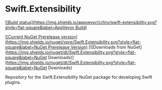 # Swift.Extensibility

[![Build status](https://img.shields.io/appveyor/ci/tnv/swift-extensibility.svg?style=flat-square&label=AppVeyor Build)](https://img.shields.io/appveyor/ci/tnv/swift-extensibility.svg?style=flat-square)

[![Current NuGet Prerelease version](https://img.shields.io/nuget/vpre/Swift.Extensibility.svg?style=flat-square&label=NuGet Prerelease Version)](https://img.shields.io/nuget/vpre/Swift.Extensibility.svg?style=flat-square)
[![Downloads from NuGet](https://img.shields.io/nuget/dt/Swift.Extensibility.svg?style=flat-square&label=NuGet Downloads)](https://img.shields.io/nuget/dt/Swift.Extensibility.svg?style=flat-square&label=NuGet Downloads)

Repository for the Swift.Extensibility NuGet package for developing Swift plugins.
